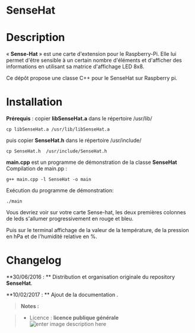 ﻿# SenseHat

# Description
« **Sense-Hat** » est une carte d'extension pour le Raspberry-Pi. Elle lui
permet d'être sensible à un certain nombre d'éléments et d'afficher des
informations en utilisant sa matrice d'affichage LED 8x8.

Ce dépôt propose une classe C++ pour le SenseHat sur Raspberry pi.


# Installation


**Prérequis** : copier **libSenseHat.a**  dans le répertoire /usr/lib/

    cp libSenseHat.a /usr/lib/libSenseHat.a
     

puis copier **SenseHat.h**      dans le répertoire /usr/include/
	

    cp SenseHat.h  /usr/include/SenseHat.h

**main.cpp**  est un programme  de démonstration de  la classe **SenseHat**
Compilation de main.pp : 

    g++ main.cpp -l SenseHat -o main

Exécution   du programme de démonstration: 

    ./main

Vous devriez voir sur votre carte Sense-hat, les deux premières colonnes de leds s'allumer  progressivement en rouge et bleu.

 Puis sur le terminal affichage de la valeur de la température, de la pression en hPa
et de l'humidité relative en %.

# Changelog

**30/06/2016 : ** Distribution et organisation originale du repository **SenseHat**. 

**10/02/2017 : ** Ajout de la documentation . 

> **Notes :**


> - Licence : **licence publique générale** ![enter image description here](https://img.shields.io/badge/licence-GPL-green.svg)
<!-- TOOLBOX 

Génération des badges : https://shields.io/
Génération de ce fichier : https://stackedit.io/editor#



